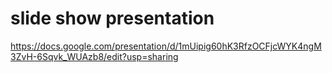 # slide show presentation
https://docs.google.com/presentation/d/1mUipig60hK3RfzOCFjcWYK4ngM3ZvH-6Sqvk_WUAzb8/edit?usp=sharing
